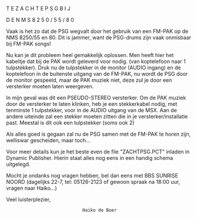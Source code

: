 T E   Z A C H T E   P S G   B I J

D E   N M S   8 2 5 0 / 5 5 / 8 0


Vaak is  het zo  dat de PSG wegvalt door het gebruik van een
FM-PAK  op de  NMS 8250/55  en 80.  Dit is  jammer, want  de
PSG-drums zijn vaak onmisbaar bij FM-PAK songs!

Nu kan  je dit probleem heel gemakkelijk oplossen. Men heeft
hier  het kabeltje dat bij de PAK wordt geleverd voor nodig.
(van koptelefoon naar 1 tulpstekker). Druk nu de tulpstekker
in  de  monitor  (AUDIO  ingang)  en  de  koptelefoon  in de
buitenste uitgang  van de  FM-PAK, nu  wordt de  PSG door de
monitor  gespeeld, maar de PAK muziek niet, deze zul je door
een versterker moeten laten weergeven.

In mijn  geval was  dit een  PSEUDO-STEREO versterker. Om de
PAK  muziek door  de versterker te laten klinken, heb je een
stekkerkabel nodig,  met tenminste 1 tulpstekker, voor in de
AUDIO  uitgang van  de MSX.  Aan de  andere uiteinde zal een
stekker moeten zitten die in je versterker/installatie past.
Meestal is dit ook een tulpstekker (soms ook 2)

Als alles  goed is  gegaan zal nu de PSG samen met de FM-PAK
te horen zijn, welliswar gescheiden, maar toch...

Voor   meer  details   kun  je   het  beste   even  de  file
"ZACHTPSG.PCT" inladen  in Dynamic  Publisher. Hierin  staat
alles nog eens in een handig schema uitgelegd.

Mocht  je ondanks  nog vragen  hebben, bel  dan eens met BBS
SUNRISE  NOORD  (dagelijks 22-7,  tel: 05126-2123  of gewoon
spraak na 18:00 uur, vragen naar Haiko...)

Veel luisterplezier,

                                 Haiko de Boer
